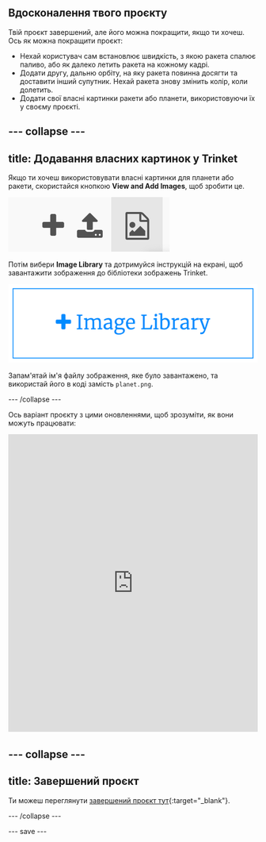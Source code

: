 ## Вдосконалення твого проєкту
Твій проєкт завершений, але його можна покращити, якщо ти хочеш. Ось як можна покращити проєкт:

 + Нехай користувач сам встановлює швидкість, з якою ракета спалює паливо, або як далеко летить ракета на кожному кадрі.
 + Додати другу, дальню орбіту, на яку ракета повинна досягти та доставити інший супутник. Нехай ракета знову змінить колір, коли долетить.
 + Додати свої власні картинки ракети або планети, використовуючи їх у своєму проєкті.


--- collapse ---
---
title: Додавання власних картинок у Trinket
---

Якщо ти хочеш використовувати власні картинки для планети або ракети, скористайся кнопкою **View and Add Images**, щоб зробити це.

![Символ "плюс", символ "завантажити" та символ "зображення". Символ "зображення" підсвічується.](images/trinket_image.png)

Потім вибери **Image Library** та дотримуйся інструкцій на екрані, щоб завантажити зображення до бібліотеки зображень Trinket.

![Кнопка з плюсом та написом 'Image Library'.](images/trinket_image_library.png)

Запам'ятай ім'я файлу зображення, яке було завантажено, та використай його в коді замість `planet.png`.

--- /collapse ---

Ось варіант проєкту з цими оновленнями, щоб зрозуміти, як вони можуть працювати:

<iframe src="https://trinket.io/embed/python/76c7d66070?outputOnly=true&runOption=run&start=result" width="100%" height="600" frameborder="0" marginwidth="0" marginheight="0" allowfullscreen></iframe>

--- collapse ---
---
title: Завершений проєкт
---

Ти можеш переглянути [завершений проєкт тут](https://trinket.io/python/622b4dd113){:target="_blank"}.

--- /collapse ---

--- save ---
